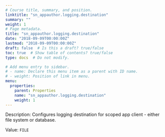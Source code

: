 ```yaml
---
# Course title, summary, and position.
linktitle: "sn_appauthor.logging.destination"
summary: ""
weight: 1
# Page metadata.
title: "sn_appauthor.logging.destination"
date: "2018-09-09T00:00:00Z"
lastmod: "2018-09-09T00:00:00Z"
draft: false  # Is this a draft? true/false
toc: true  # Show table of contents? true/false
type: docs  # Do not modify.

# Add menu entry to sidebar.
# - name: Declare this menu item as a parent with ID name.
# - weight: Position of link in menu.
menu:
  properties:
    parent: Properties
    name: "sn_appauthor.logging.destination"
    weight: 1
---
```


Description: Configures logging destination for scoped app client - either file system or database.


Value: `FILE`